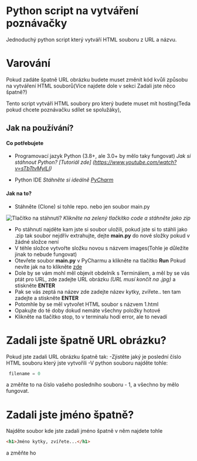 # Python script na vytváření poznávačky
Jednoduchý python script který vytváří HTML souboru z URL a názvu.

# Varování
Pokud zadáte špatně URL obrázku budete muset změnit kód kvůli způsobu na vytváření HTML souborů(Více najdete dole v sekci Zadali jste něco špatně?)

Tento script vytváří HTML soubory pro který budete muset mít hosting(Teda pokud chcete poznávačku sdílet se spolužáky), 

## Jak na používání?
#### Co potřebujete
- Programovací jazyk Python (3.8+, ale 3.0+ by mělo taky fungovat)
*Jak si stáhnout Python? [Tutoriál zde] (https://www.youtube.com/watch?v=sTbTtvMylLI)*

- Python IDE 
*Stáhněte si ideálně [PyCharm](https://www.jetbrains.com/pycharm)*

#### Jak na to?
- Stáhněte (Clone) si tohle repo. nebo jen soubor main.py

![Tlačítko na stáhnutí?](https://github.com/Kendy205/poznavackamaker/blob/images/download.png)
*Klikněte na zelený tlačkítko code a stáhněte jako zip*

- Po stáhnutí najděte kam jste si soubor uložili, pokud jste si to stáhli jako .zip tak soubor nejdřív extrahujte, dejte **main.py** do nové složky pokud v žádné složce není
- V téhle složce vytvořte složku novou s názvem images(Tohle je důležíte jinak to nebude fungovat)
- Otevřete soubor **main.py** v PyCharmu a klikněte na tlačítko **Run** 
Pokud nevíte jak na to klikněte [zde](https://www.youtube.com/watch?v=JLfd9LOdu_U)
- Dole by se vám mohl měl objevit obdelník s Terminálem, a měl by se vás ptát pro URL, zde zadejte URL obrázku *(URL musí končít na .jpg)* a stiskněte **ENTER**
- Pak se vás zeptá na název zde zadejte název kytky, zvířete.. ten tam zadejte a stiskněte **ENTER**
- Potomhle by se měl vytvořet HTML soubor s názvem 1.html
- Opakujte do té doby dokud nemáte všechny položky hotové
- Klikněte na tlačítko stop, to v terminalu hodí error, ale to nevadí

# Zadali jste špatně URL obrázku?
Pokud jste zadali URL obrázku špatně tak:
-Zjistěte jaký je poslední číslo HTML souboru který jste vytvořili
-V python souboru najděte tohle:

```python
 filename = 0
```
a změňte to na číslo vašeho posledního souboru - 1, a všechno by mělo fungovat.

# Zadali jste jméno špatně?
Najděte soubor kde jste zadali jméno špatně
v něm najdete tohle
```html
<h1>Jméno kytky, zvířete...</h1>
```
 a změňte ho

